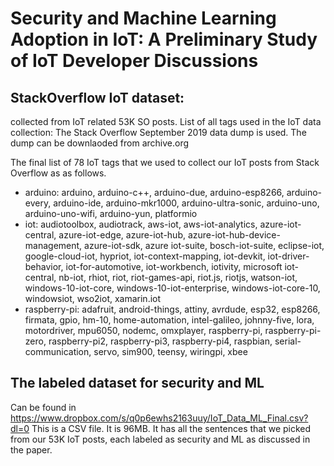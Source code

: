 # Security and Machine Learning Adoption in IoT: A Preliminary Study of IoT Developer Discussions
## StackOverflow IoT dataset: 
collected from IoT related 53K SO posts. List of all tags used in the IoT data collection: The Stack Overflow September 2019 data dump is used. The dump can be downlaoded from archive.org

The final list of 78 IoT tags that we used to collect our IoT posts from Stack Overflow as as follows.

- arduino: arduino, arduino-c++, arduino-due, arduino-esp8266, arduino-every, arduino-ide, arduino-mkr1000, arduino-ultra-sonic, arduino-uno, arduino-uno-wifi, arduino-yun, platformio
- iot: audiotoolbox, audiotrack, aws-iot, aws-iot-analytics, azure-iot-central, azure-iot-edge, azure-iot-hub, azure-iot-hub-device-management, azure-iot-sdk, azure iot-suite, bosch-iot-suite, eclipse-iot, google-cloud-iot, hypriot, iot-context-mapping, iot-devkit, iot-driver-behavior, iot-for-automotive, iot-workbench, iotivity, microsoft iot-central, nb-iot, rhiot, riot, riot-games-api, riot.js, riotjs, watson-iot, windows-10-iot-core, windows-10-iot-enterprise, windows-iot-core-10, windowsiot, wso2iot, xamarin.iot
- raspberry-pi: adafruit, android-things, attiny, avrdude, esp32, esp8266, firmata, gpio, hm-10, home-automation, intel-galileo, johnny-five, lora, motordriver, mpu6050, nodemc, omxplayer, raspberry-pi, raspberry-pi-zero, raspberry-pi2, raspberry-pi3, raspberry-pi4, raspbian, serial-communication, servo, sim900, teensy, wiringpi, xbee

## The labeled dataset for security and ML
Can be found in https://www.dropbox.com/s/q0p6ewhs2163uuy/IoT_Data_ML_Final.csv?dl=0
This is a CSV file. It is 96MB. It has all the sentences that we picked from our 53K IoT posts, each labeled as security and ML as discussed in the paper.
